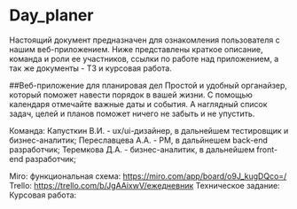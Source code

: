 # Day_planer
Настоящий документ предназначен для ознакомления пользователя с нашим веб-приложением. Ниже представлены краткое описание, команда и роли ее участников, ссылки по работе над приложением, а так же документы - ТЗ и курсовая работа.

##Веб-приложение для планировая дел
Простой и удобный органайзер, который поможет навести порядок в вашей жизни. С помощью календаря отмечайте важные даты и события. А наглядный список задач, целей и планов поможет ничего не забыть и не упустить. 

Команда:
Капусткин В.И. - ux/ui-дизайнер, в дальнейшем тестировщик и бизнес-аналитик;
Переславцева А.А. - PM, в дальйнешем back-end разработчик;
Теремкова Д.А. - бизнес-аналитик, в дальнейшем front-end разработчик;

Miro: функциональная схема: https://miro.com/app/board/o9J_kugDQco=/ 
Trello: https://trello.com/b/JgAAixwV/ежедневник
Техническое задание: 
Курсовая работа: 
